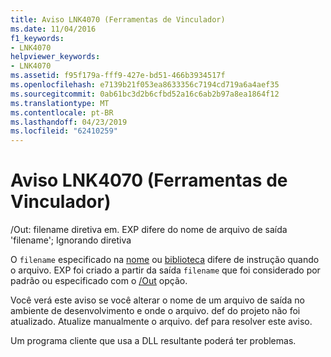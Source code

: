 ```yaml
---
title: Aviso LNK4070 (Ferramentas de Vinculador)
ms.date: 11/04/2016
f1_keywords:
- LNK4070
helpviewer_keywords:
- LNK4070
ms.assetid: f95f179a-fff9-427e-bd51-466b3934517f
ms.openlocfilehash: e7139b21f053ea8633356c7194cd719a6a4aef35
ms.sourcegitcommit: 0ab61bc3d2b6cfbd52a16c6ab2b97a8ea1864f12
ms.translationtype: MT
ms.contentlocale: pt-BR
ms.lasthandoff: 04/23/2019
ms.locfileid: "62410259"
---
```

# <a name="linker-tools-warning-lnk4070"></a>Aviso LNK4070 (Ferramentas de Vinculador)

/Out: filename diretiva em. EXP difere do nome de arquivo de saída 'filename'; Ignorando diretiva

O `filename` especificado na [nome](../../build/reference/name-c-cpp.md) ou [biblioteca](../../build/reference/library.md) difere de instrução quando o arquivo. EXP foi criado a partir da saída `filename` que foi considerado por padrão ou especificado com o [/Out](../../build/reference/out-output-file-name.md) opção.

Você verá este aviso se você alterar o nome de um arquivo de saída no ambiente de desenvolvimento e onde o arquivo. def do projeto não foi atualizado. Atualize manualmente o arquivo. def para resolver este aviso.

Um programa cliente que usa a DLL resultante poderá ter problemas.
